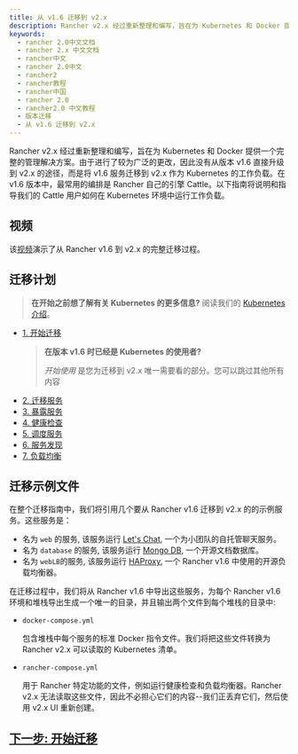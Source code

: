 ```yaml
---
title: 从 v1.6 迁移到 v2.x
description: Rancher v2.x 经过重新整理和编写，旨在为 Kubernetes 和 Docker 提供一个完整的管理解决方案。由于进行了较为广泛的更改，因此没有从版本 v1.6 直接升级到 v2.x 的途径，而是将 v1.6 服务迁移到 v2.x 作为 Kubernetes 的工作负载。在 v1.6 版本中，最常用的编排是 Rancher 自己的引擎 Cattle。以下指南将说明和指导我们的 Cattle 用户如何在 Kubernetes 环境中运行工作负载。
keywords:
  - rancher 2.0中文文档
  - rancher 2.x 中文文档
  - rancher中文
  - rancher 2.0中文
  - rancher2
  - rancher教程
  - rancher中国
  - rancher 2.0
  - rancher2.0 中文教程
  - 版本迁移
  - 从 v1.6 迁移到 v2.x
---
```


Rancher v2.x 经过重新整理和编写，旨在为 Kubernetes 和 Docker 提供一个完整的管理解决方案。由于进行了较为广泛的更改，因此没有从版本 v1.6 直接升级到 v2.x 的途径，而是将 v1.6 服务迁移到 v2.x 作为 Kubernetes 的工作负载。在 v1.6 版本中，最常用的编排是 Rancher 自己的引擎 Cattle。以下指南将说明和指导我们的 Cattle 用户如何在 Kubernetes 环境中运行工作负载。

## 视频

该[视频](https://www.youtube.com/watch?time_continue=1002&v=OIifcqj5Srw&feature=emb_logo)演示了从 Rancher v1.6 到 v2.x 的完整迁移过程。

## 迁移计划

> **在开始之前想了解有关 Kubernetes 的更多信息?** 阅读我们的 [Kubernetes 介绍](/docs/v1.6-migration/kub-intro/_index)。

- [1. 开始迁移](/docs/v1.6-migration/get-started/_index)

  > **在版本 v1.6 时已经是 Kubernetes 的使用者?**
  >
  > _开始使用_ 是您为迁移到 v2.x 唯一需要看的部分。您可以跳过其他所有内容

* [2. 迁移服务](/docs/v1.6-migration/run-migration-tool/_index)
* [3. 暴露服务](/docs/v1.6-migration/expose-services/_index)
* [4. 健康检查](/docs/v1.6-migration/monitor-apps/_index)
* [5. 调度服务](/docs/v1.6-migration/schedule-workloads/_index)
* [6. 服务发现](/docs/v1.6-migration/discover-services/_index)
* [7. 负载均衡](/docs/v1.6-migration/load-balancing/_index)

## 迁移示例文件

在整个迁移指南中，我们将引用几个要从 Rancher v1.6 迁移到 v2.x 的的示例服务。这些服务是：

- 名为 `web` 的服务, 该服务运行 [Let's Chat](http://sdelements.github.io/lets-chat/), 一个为小团队的自托管聊天服务。
- 名为 `database` 的服务, 该服务运行 [Mongo DB](https://www.mongodb.com/), 一个开源文档数据库。
- 名为 `webLB`的服务, 该服务运行 [HAProxy](http://www.haproxy.org/), 一个 Rancher v1.6 中使用的开源负载均衡器。

在迁移过程中，我们将从 Rancher v1.6 中导出这些服务，为每个 Rancher v1.6 环境和堆栈导出生成一个唯一的目录，并且输出两个文件到每个堆栈的目录中:

- `docker-compose.yml`

  包含堆栈中每个服务的标准 Docker 指令文件。我们将把这些文件转换为 Rancher v2.x 可以读取的 Kubernetes 清单。

- `rancher-compose.yml`

  用于 Rancher 特定功能的文件，例如运行健康检查和负载均衡器。Rancher v2.x 无法读取这些文件，因此不必担心它们的内容--我们正丢弃它们，然后使用 v2.x UI 重新创建。

## [下一步: 开始迁移](/docs/v1.6-migration/get-started/_index)
